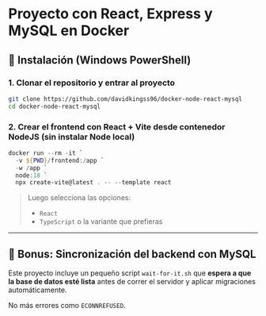 # Proyecto con React, Express y MySQL en Docker

## 🚀 Instalación (Windows PowerShell)

### 1. Clonar el repositorio y entrar al proyecto

```bash
git clone https://github.com/davidkingss96/docker-node-react-mysql
cd docker-node-react-mysql
```

### 2. Crear el frontend con React + Vite desde contenedor NodeJS (sin instalar Node local)

```powershell
docker run --rm -it `
  -v ${PWD}/frontend:/app `
  -w /app `
  node:18 `
  npx create-vite@latest . -- --template react
```

> Luego selecciona las opciones:
> - `React`
> - `TypeScript` o la variante que prefieras

---

## 🧠 Bonus: Sincronización del backend con MySQL

Este proyecto incluye un pequeño script `wait-for-it.sh` que **espera a que la base de datos esté lista** antes de correr el servidor y aplicar migraciones automáticamente.

No más errores como `ECONNREFUSED`.
